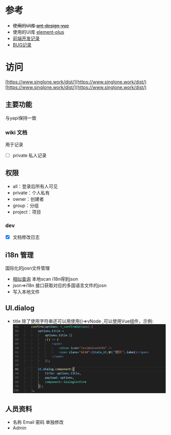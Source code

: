 # 参考
- ~~使用的UI库 [ant-design-vue](https://next.antdv.com/components/overview-cn/)~~
- 使用的UI库 [element-plus](https://element-plus.org/zh-CN/component/button.html)
- [前端开发记录](./README.dev.md)
- [BUG记录](./README.bug.md)

# 访问
[https://www.singlone.work/dist/](https://www.singlone.work/dist/)
[https://www.singlone.work/dist/](https://www.singlone.work/dist/)
## 主要功能

与yapi保持一致

### wiki 文档

用于记录
- [ ] private 私人记录

## 权限

- all：登录后所有人可见
- private：个人私有
- owner：创建者
- group：分组
- project：项目

### dev

- [x] 文档修改日志

## i18n 管理

国际化的josn文件管理

- [相似查询](https://www.cnblogs.com/wzndkj/p/9428194.html)
本地scan i18n得到json
- json=>i18n 接口获取对应的多国语言文件的josn
- 写入本地文件


## UI.dialog

- title 除了使用字符串还可以用使用()=>vNode ,可以使用Vue组件，示例:
![](doc/20230713114534.png)


## 人员资料

- 名称 Email 密码 单独修改
- Admin

